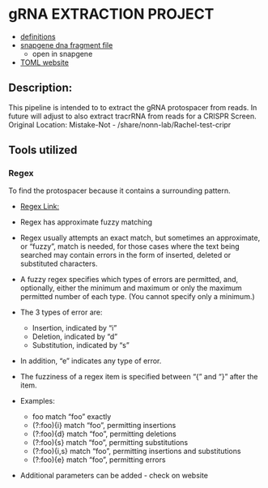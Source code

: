 # gRNA EXTRACTION PROJECT  
* [definitions](doc/definitions.md)
* [snapgene dna fragment file](doc/indexed_lib_grna_query_umi.dna)
    - open in snapgene
* [TOML website](https://tomlkit.readthedocs.io/en/latest/api/#tomlkit.toml_document.TOMLDocument)

  

## Description:
This pipeline is intended to to extract the gRNA protospacer from reads. In future will adjust to also extract tracrRNA from reads for a CRISPR Screen.  
Original Location: Mistake-Not - /share/nonn-lab/Rachel-test-cripr 

## Tools utilized
### Regex  
To find the protospacer because it contains a surrounding pattern.  
- [Regex Link:](https://pypi.org/project/regex/) 
- Regex has approximate fuzzy matching
- Regex usually attempts an exact match, but sometimes an approximate, or “fuzzy”, match is needed, for those cases where the text being searched may contain errors in the form of inserted, deleted or substituted characters.

- A fuzzy regex specifies which types of errors are permitted, and, optionally, either the minimum and maximum or only the maximum permitted number of each type. (You cannot specify only a minimum.)

- The 3 types of error are:
    - Insertion, indicated by “i”
    - Deletion, indicated by “d”
    - Substitution, indicated by “s”
- In addition, “e” indicates any type of error.
- The fuzziness of a regex item is specified between “{” and “}” after the item.
- Examples:
    - foo match “foo” exactly
    - (?:foo){i} match “foo”, permitting insertions
    - (?:foo){d} match “foo”, permitting deletions
    - (?:foo){s} match “foo”, permitting substitutions
    - (?:foo){i,s} match “foo”, permitting insertions and substitutions
    - (?:foo){e} match “foo”, permitting errors
- Additional parameters can be added - check on website
    
###     



